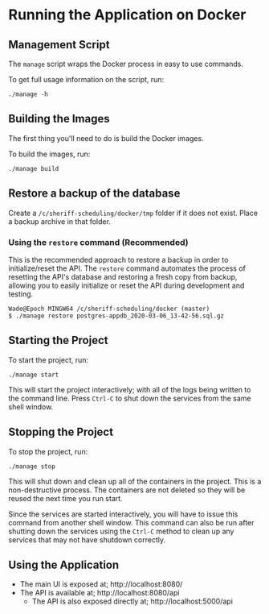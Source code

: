 # Running the Application on Docker

## Management Script

The `manage` script wraps the Docker process in easy to use commands.

To get full usage information on the script, run:
```
./manage -h
```
  
## Building the Images

The first thing you'll need to do is build the Docker images. 

To build the images, run:
```
./manage build
```

## Restore a backup of the database

Create a `/c/sheriff-scheduling/docker/tmp` folder if it does not exist.
Place a backup archive in that folder.

### Using the `restore` command (Recommended)

This is the recommended approach to restore a backup in order to initialize/reset the API.  The `restore` command automates the process of resetting the API's database and restoring a fresh copy from backup, allowing you to easily initialize or reset the API during development and testing.
```
Wade@Epoch MINGW64 /c/sheriff-scheduling/docker (master)
$ ./manage restore postgres-appdb_2020-03-06_13-42-56.sql.gz
```

## Starting the Project

To start the project, run:
```
./manage start
```

This will start the project interactively; with all of the logs being written to the command line.  Press `Ctrl-C` to shut down the services from the same shell window.

## Stopping the Project

To stop the project, run:
```
./manage stop
```

This will shut down and clean up all of the containers in the project.  This is a non-destructive process.  The containers are not deleted so they will be reused the next time you run start.

Since the services are started interactively, you will have to issue this command from another shell window.  This command can also be run after shutting down the services using the `Ctrl-C` method to clean up any services that may not have shutdown correctly.

## Using the Application

- The main UI is exposed at; http://localhost:8080/
- The API is available at; http://localhost:8080/api
  - The API is also exposed directly at; http://localhost:5000/api